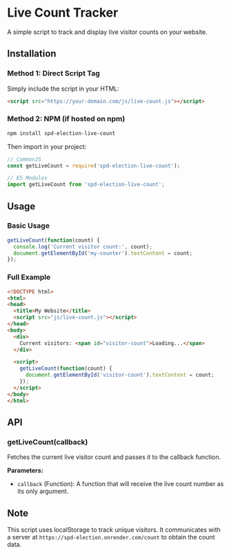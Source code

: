 # Live Count Tracker

A simple script to track and display live visitor counts on your website.

## Installation

### Method 1: Direct Script Tag

Simply include the script in your HTML:

```html
<script src="https://your-domain.com/js/live-count.js"></script>
```

### Method 2: NPM (if hosted on npm)

```bash
npm install spd-election-live-count
```

Then import in your project:

```javascript
// CommonJS
const getLiveCount = require('spd-election-live-count');

// ES Modules
import getLiveCount from 'spd-election-live-count';
```

## Usage

### Basic Usage

```javascript
getLiveCount(function(count) {
  console.log('Current visitor count:', count);
  document.getElementById('my-counter').textContent = count;
});
```

### Full Example

```html
<!DOCTYPE html>
<html>
<head>
  <title>My Website</title>
  <script src="js/live-count.js"></script>
</head>
<body>
  <div>
    Current visitors: <span id="visitor-count">Loading...</span>
  </div>

  <script>
    getLiveCount(function(count) {
      document.getElementById('visitor-count').textContent = count;
    });
  </script>
</body>
</html>
```

## API

### getLiveCount(callback)

Fetches the current live visitor count and passes it to the callback function.

**Parameters:**

- `callback` (Function): A function that will receive the live count number as its only argument.

## Note

This script uses localStorage to track unique visitors. It communicates with a server at `https://spd-election.onrender.com/count` to obtain the count data.